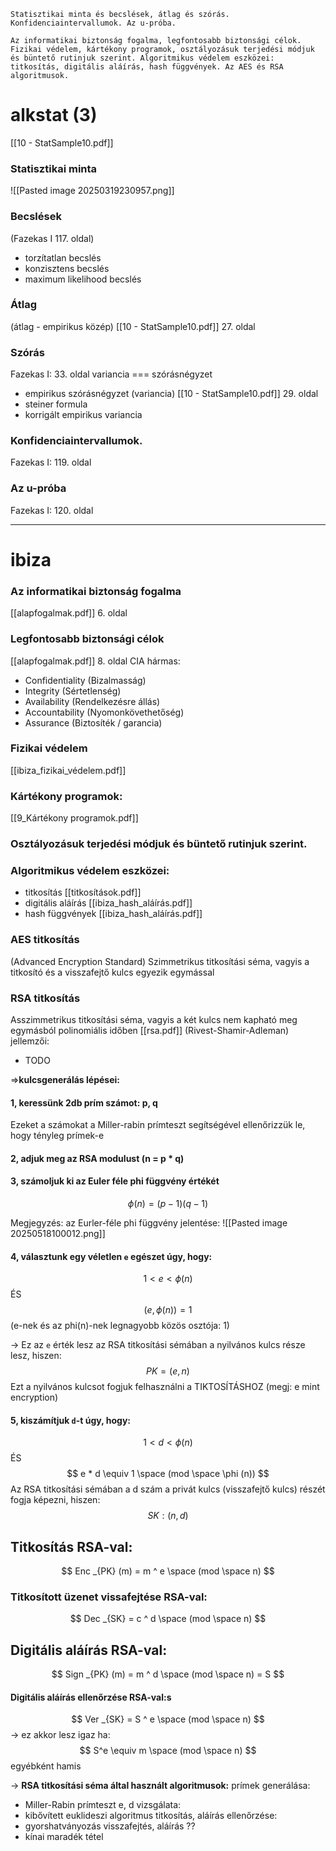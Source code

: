 ```
Statisztikai minta és becslések, átlag és szórás. Konfidenciaintervallumok. Az u-próba.

Az informatikai biztonság fogalma, legfontosabb biztonsági célok. Fizikai védelem, kártékony programok, osztályozásuk terjedési módjuk és büntető rutinjuk szerint. Algoritmikus védelem eszközei: titkosítás, digitális aláírás, hash függvények. Az AES és RSA algoritmusok.
```

# alkstat (3)
[[10 - StatSample10.pdf]]
### Statisztikai minta
![[Pasted image 20250319230957.png]]

### Becslések
(Fazekas I 117. oldal)
- torzítatlan becslés
- konzisztens becslés
- maximum likelihood becslés

### Átlag
(átlag - empirikus közép)
[[10 - StatSample10.pdf]] 27. oldal

### Szórás
Fazekas I: 33. oldal
variancia === szórásnégyzet
- empirikus szórásnégyzet (variancia)
[[10 - StatSample10.pdf]] 29. oldal
- steiner formula
- korrigált empirikus variancia

### Konfidenciaintervallumok.
Fazekas I: 119. oldal

### Az u-próba
Fazekas I: 120. oldal

-----------
# ibiza
### Az informatikai biztonság fogalma
[[alapfogalmak.pdf]] 6. oldal
### Legfontosabb biztonsági célok
[[alapfogalmak.pdf]] 8. oldal
CIA hármas:
- Confidentiality (Bizalmasság)
- Integrity (Sértetlenség)
- Availability (Rendelkezésre állás)
- Accountability (Nyomonkövethetőség)
- Assurance (Biztosíték / garancia)

### Fizikai védelem
[[ibiza_fizikai_védelem.pdf]]

### Kártékony programok:
[[9_Kártékony programok.pdf]]
### Osztályozásuk terjedési módjuk és büntető rutinjuk szerint.

### Algoritmikus védelem eszközei:
- titkosítás
[[titkosítások.pdf]]
- digitális aláírás
[[ibiza_hash_aláírás.pdf]]
- hash függvények
[[ibiza_hash_aláírás.pdf]]

### AES titkosítás
(Advanced Encryption Standard)
Szimmetrikus titkosítási séma, vagyis a titkosító és a visszafejtő kulcs egyezik egymással
### RSA titkosítás
Asszimmetrikus titkosítási séma, vagyis a két kulcs nem kapható meg egymásból polinomiális időben
[[rsa.pdf]]
(Rivest-Shamir-Adleman)
jellemzői:
- TODO

=>**kulcsgenerálás lépései:**
#### 1, keressünk 2db prím számot: p, q

Ezeket a számokat a Miller-rabin prímteszt segítségével ellenőrizzük le, hogy tényleg prímek-e

#### 2, adjuk meg az RSA modulust (n = p * q)

#### 3, számoljuk ki az Euler féle phi függvény értékét
$$
\phi(n) = (p-1)(q-1)
$$

Megjegyzés: az Eurler-féle phi függvény jelentése:
![[Pasted image 20250518100012.png]]

#### 4, választunk egy véletlen `e` egészet úgy, hogy:
$$
1 < e < \phi(n)
$$
ÉS
$$
(e, \phi(n)) = 1
$$
(e-nek és az phi(n)-nek legnagyobb közös osztója: 1)

-> Ez az `e` érték lesz az RSA titkosítási sémában a nyilvános kulcs része lesz, hiszen:
$$
PK = (e, n)
$$
Ezt a nyilvános kulcsot fogjuk felhasználni a TIKTOSÍTÁSHOZ (megj: e mint encryption)

#### 5, kiszámítjuk `d`-t úgy, hogy:
$$
1 < d < \phi(n)
$$
ÉS
$$
e * d \equiv 1 \space (mod \space \phi (n))
$$
Az RSA titkosítási sémában a d szám a privát kulcs (visszafejtő kulcs) részét fogja képezni, hiszen:
$$
SK: (n, d)
$$

## Titkosítás RSA-val:

$$
Enc _{PK} (m) = m ^ e \space (mod \space n)
$$
### Titkosított üzenet vissafejtése RSA-val:
$$
Dec _{SK} = c ^ d \space (mod \space n)
$$

## Digitális aláírás RSA-val:
$$
Sign _{PK} (m) = m ^ d \space (mod \space n) = S
$$
#### Digitális aláírás ellenőrzése RSA-val:s
$$
Ver _{SK} = S ^ e \space (mod \space n) 
$$
-> ez akkor lesz igaz ha:
$$
S^e \equiv m \space (mod \space n)
$$
egyébként hamis

-> **RSA titkosítási séma által használt algoritmusok:**
prímek generálása:
- Miller-Rabin prímteszt
e, d vizsgálata:
- kibővített euklideszi algoritmus
titkosítás, aláírás ellenőrzése:
- gyorshatványozás
visszafejtés, aláírás ??
- kínai maradék tétel